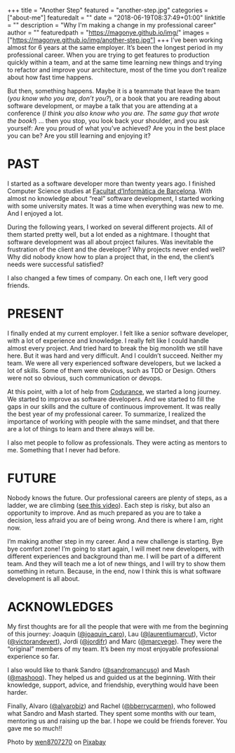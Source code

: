 +++
title = "Another Step"
featured = "another-step.jpg"
categories = ["about-me"]
featuredalt = ""
date = "2018-06-19T08:37:49+01:00"
linktitle = ""
description = "Why I'm making a change in my professional career"
author = ""
featuredpath = "https://magonye.github.io/img/"
images = ["https://magonye.github.io/img/another-step.jpg"]
+++
I’ve been working almost for 6 years at the same employer. It’s been the longest period in my professional career. When you are trying to get features to production quickly within a team, and at the same time learning new things and trying to refactor and improve your architecture, most of the time you don’t realize about how fast time happens.

But then, something happens. Maybe it is a teammate that leave the team (_you know who you are, don’t you?_), or a book that you are reading about software development, or maybe a talk that you are attending at a conference (_I think you also know who you are. The same guy that wrote the book!_) … then you stop, you look back your shoulder, and you ask yourself: Are you proud of what you’ve achieved? Are you in the best place you can be? Are you still learning and enjoying it?

# PAST

I started as a software developer more than twenty years ago. I finished Computer Science studies at <a href="https://www.fib.upc.edu/en" target="_blank">Facultat d’Informàtica de Barcelona</a>. With almost no knowledge about “real” software development, I started working with some university mates. It was a time when everything was new to me. And I enjoyed a lot.

During the following years, I worked on several different projects. All of them started pretty well, but a lot ended as a nightmare. I thought that software development was all about project failures. Was inevitable the frustration of the client and the developer? Why projects never ended well? Why did nobody know how to plan a project that, in the end, the client’s needs were successful satisfied?

I also changed a few times of company. On each one, I left very good friends.

# PRESENT

I finally ended at my current employer. I felt like a senior software developer, with a lot of experience and knowledge. I really felt like I could handle almost every project. And tried hard to break the big monolith we still have here. But it was hard and very difficult. And I couldn’t succeed. Neither my team. We were all very experienced software developers, but we lacked a lot of skills. Some of them were obvious, such as TDD or Design. Others were not so obvious, such communication or devops.

At this point, with a lot of help from  <a href="https://codurance.com/" target="_blank">Codurance</a>, we started a long journey. We started to improve as software developers. And we started to fill the gaps in our skills and the culture of continuous improvement. It was really the best year of my professional career. To summarize, I realized the importance of working with people with the same mindset, and that there are a lot of things to learn and there always will be.

I also met people to follow as professionals. They were acting as mentors to me. Something that I never had before.

# FUTURE

Nobody knows the future. Our professional careers are plenty of steps, as a ladder, we are climbing (<a href="https://www.youtube.com/watch?v=Fya3Q3AJyVM" target="_blank">see this video</a>). Each step is risky, but also an opportunity to improve. And as much prepared as you are to take a decision, less afraid you are of being wrong. And there is where I am, right now.

I’m making another step in my career. And a new challenge is starting. Bye bye comfort zone! I’m going to start again, I will meet new developers, with different experiences and background than me. I will be part of a different team. And they will teach me a lot of new things, and I will try to show them something in return. Because, in the end, now I think this is what software development is all about.

# ACKNOWLEDGES

My first thoughts are for all the people that were with me from the beginning of this journey: Joaquin (<a href="https://twitter.com/joaquin_caro" target="_blank">@joaquin_caro</a>), Lau (<a href="https://twitter.com/laurentiumarcut" target="_blank">@laurentiumarcut</a>), Victor (<a href="https://twitter.com/victorandevert" target="_blank">@victorandevert</a>), Jordi (<a href="https://twitter.com/jordifr" target="_blank">@jordifr</a>) and Marc (<a href="https://twitter.com/marcvege" target="_blank">@marcvege</a>). They were the “original” members of my team. It’s been my most enjoyable professional experience so far.

I also would like to thank Sandro (<a href="https://twitter.com/sandromancuso" target="_blank">@sandromancuso</a>) and Mash (<a href="https://twitter.com/mashooq" target="_blank">@mashooq</a>). They helped us and guided us at the beginning. With their knowledge, support, advice, and friendship, everything would have been harder.

Finally, Alvaro (<a href="https://twitter.com/alvarobiz" target="_blank">@alvarobiz</a>) and Rachel (<a href="https://twitter.com/bberrycarmen" target="_blank">@bberrycarmen</a>), who followed what Sandro and Mash started. They spent some months with our team, mentoring us and raising up the bar. I hope we could be friends forever. You gave me so much!!

Photo by <a href="ttps://pixabay.com/en/users/wen8707270-612284/" target="_blank">wen8707270</a> on <a href="https://pixabay.com/" target="_blank">Pixabay</a>